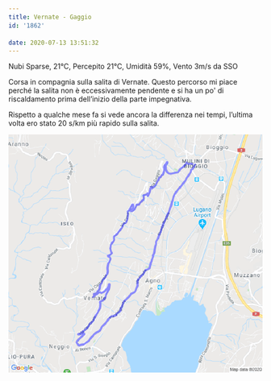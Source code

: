 ```yaml
---
title: Vernate - Gaggio
id: '1862'

date: 2020-07-13 13:51:32
---
```


Nubi Sparse, 21°C, Percepito 21°C, Umidità 59%, Vento 3m/s da SSO

Corsa in compagnia sulla salita di Vernate. Questo percorso mi piace perché la salita non è eccessivamente pendente e si ha un po' di riscaldamento prima dell’inizio della parte impegnativa.

Rispetto a qualche mese fa si vede ancora la differenza nei tempi, l’ultima volta ero stato 20 s/km più rapido sulla salita.

![image](/images/2021/08/20200713-activity-map.png)
